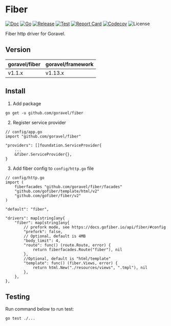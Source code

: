 # Fiber

[![Doc](https://pkg.go.dev/badge/github.com/goravel/fiber)](https://pkg.go.dev/github.com/goravel/fiber)
[![Go](https://img.shields.io/github/go-mod/go-version/goravel/fiber)](https://go.dev/)
[![Release](https://img.shields.io/github/release/goravel/fiber.svg)](https://github.com/goravel/fiber/releases)
[![Test](https://github.com/goravel/fiber/actions/workflows/test.yml/badge.svg)](https://github.com/goravel/fiber/actions)
[![Report Card](https://goreportcard.com/badge/github.com/goravel/fiber)](https://goreportcard.com/report/github.com/goravel/fiber)
[![Codecov](https://codecov.io/gh/goravel/fiber/branch/master/graph/badge.svg)](https://codecov.io/gh/goravel/fiber)
![License](https://img.shields.io/github/license/goravel/fiber)

Fiber http driver for Goravel.

## Version

| goravel/fiber | goravel/framework |
|---------------|-------------------|
| v1.1.x        | v1.13.x           |

## Install

1. Add package

```
go get -u github.com/goravel/fiber
```

2. Register service provider

```
// config/app.go
import "github.com/goravel/fiber"

"providers": []foundation.ServiceProvider{
    ...
    &fiber.ServiceProvider{},
}
```

3. Add fiber config to `config/http.go` file

```
// config/http.go
import (
    fiberfacades "github.com/goravel/fiber/facades"
    "github.com/gofiber/template/html/v2"
    "github.com/gofiber/fiber/v2"
)

"default": "fiber",

"drivers": map[string]any{
    "fiber": map[string]any{
        // prefork mode, see https://docs.gofiber.io/api/fiber/#config
        "prefork": false,
        // Optional, default is 4MB
        "body_limit": 4,
        "route": func() (route.Route, error) {
            return fiberfacades.Route("fiber"), nil
        },
        //Optional, default is "html/template"
        "template": func() (fiber.Views, error) {
            return html.New("./resources/views", ".tmpl"), nil
        },
    },
},
```

## Testing

Run command below to run test:

```
go test ./...
```
